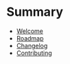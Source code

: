 # Summary

* [Welcome](README.md)
* [Roadmap](ROADMAP.md)
* [Changelog](CHANGELOG.md)
* [Contributing](CONTRIBUTING.md)
